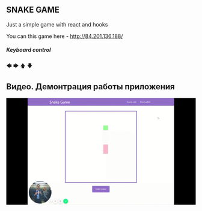 ## SNAKE GAME 

Just a simple game with react and hooks

You can this game here  -  http://84.201.136.188/

##### Keyboard control
&#129092; &#129094; &#129093; &#129095;

## Видео. Демонтрация работы приложения<br/>
![SnakeGame](https://raw.githubusercontent.com/mtytos/Hackaton-PhotoLab-TikTok/master/SnkeGame.gif)
